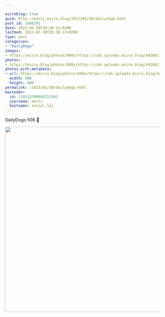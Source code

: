 ```yaml
---

microblog: true
guid: http://matti.micro.blog/2023/03/30/dailydogo.html
post_id: 1846291
date: 2023-03-30T20:38:12+0200
lastmod: 2023-03-30T20:38:12+0200
type: post
categories:
- "DailyDogo"
images:
- https://micro.blog/photos/600x/https://cdn.uploads.micro.blog/44388/2023/6f4a11baa4.jpg
photos:
- https://micro.blog/photos/600x/https://cdn.uploads.micro.blog/44388/2023/6f4a11baa4.jpg
photos_with_metadata:
- url: https://micro.blog/photos/600x/https://cdn.uploads.micro.blog/44388/2023/6f4a11baa4.jpg
  width: 600
  height: 600
permalink: /2023/03/30/dailydogo.html
mastodon:
  id: 110113700040151942
  username: matti
  hostname: social.lol
---
```

DailyDogo 506 🐶

<img src="https://micro.blog/photos/600x/https://blog.martin-haehnel.de/uploads/2023/6f4a11baa4.jpg" width="600" height="600" alt="" />
